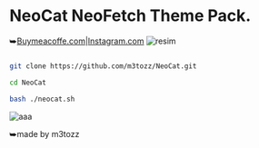 # NeoCat NeoFetch Theme Pack.
⮩<a href="https://www.buymeacoffee.com/m3tozz/">Buymeacoffe.com</a>|<a href="https://www.instagram.com/metozz.exe/">Instagram.com</a>
![resim](https://github.com/m3tozz/NeoCat/assets/79897762/a43a97b9-aa90-4996-bd36-65fb63629005)
```bash

git clone https://github.com/m3tozz/NeoCat.git 
```
```bash
cd NeoCat 
```
```bash
bash ./neocat.sh
```
![aaa](https://github.com/m3tozz/NeoCat/assets/79897762/37a1bdcd-fa1a-43ed-8e4b-6449b5f7b739)

⮩made by m3tozz
